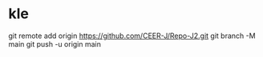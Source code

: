 # kle
git remote add origin https://github.com/CEER-J/Repo-J2.git
git branch -M main
git push -u origin main
